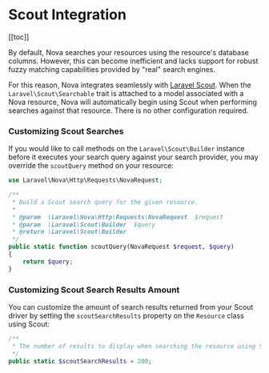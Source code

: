 # Scout Integration

[[toc]]

By default, Nova searches your resources using the resource's database columns.
 However, this can become inefficient and lacks support for robust fuzzy matching capabilities provided by "real" search engines.

For this reason, Nova integrates seamlessly with [Laravel Scout](https://laravel.com/docs/scout). When the `Laravel\Scout\Searchable` trait is attached to a model associated with a Nova resource, Nova will automatically begin using Scout when performing searches against that resource. There is no other configuration required.

### Customizing Scout Searches

If you would like to call methods on the `Laravel\Scout\Builder` instance before it executes your search query against your search provider, you may override the `scoutQuery` method on your resource:

```php
use Laravel\Nova\Http\Requests\NovaRequest;

/**
 * Build a Scout search query for the given resource.
 *
 * @param  \Laravel\Nova\Http\Requests\NovaRequest  $request
 * @param  \Laravel\Scout\Builder  $query
 * @return \Laravel\Scout\Builder
 */
public static function scoutQuery(NovaRequest $request, $query)
{
    return $query;
}
```

### Customizing Scout Search Results Amount

You can customize the amount of search results returned from your Scout driver by setting the `scoutSearchResults` property on the `Resource` class using Scout:

```php
/**
 * The number of results to display when searching the resource using Scout.
 */
public static $scoutSearchResults = 200;
```
